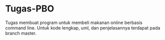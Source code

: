 # Tugas-PBO
Tugas membuat program untuk membeli makanan online berbasis command line.
Untuk kode lengkap, uml, dan penjelasannya terdapat pada branch master.
